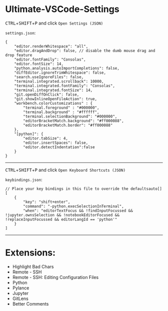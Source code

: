 # Ultimate-VSCode-Settings
<kbd>CTRL</kbd>+<kbd>SHIFT</kbd>+<kbd>P</kbd> and click `Open Settings (JSON)`

`settings.json`:
```
{
    "editor.renderWhitespace": "all",
    "editor.dragAndDrop": false, // disable the dumb mouse drag and drop feature
    "editor.fontFamily": "Consolas",
    "editor.fontSize": 14,
    "python.analysis.autoImportCompletions": false,
    "diffEditor.ignoreTrimWhitespace": false,
    "search.useIgnoreFiles": false,
    "terminal.integrated.scrollback": 10000,
    "terminal.integrated.fontFamily": "Consolas",
    "terminal.integrated.fontSize": 14,
    "git.openDiffOnClick": false,
    "git.showInlineOpenFileAction": true,
    "workbench.colorCustomizations" : {
        "terminal.foreground" : "#000000",
        "terminal.background" : "#ffffff",
        "terminal.selectionBackground": "#000000",
        "editorBracketMatch.background": "#ff000088",
        "editorBracketMatch.border": "#ff000088"
    },
    "[python]": {
        "editor.tabSize": 4,
        "editor.insertSpaces": false,
        "editor.detectIndentation":false
    }
}
```

---
<kbd>CTRL</kbd>+<kbd>SHIFT</kbd>+<kbd>P</kbd> and click `Open Keyboard Shortcuts (JSON)`

`keybindings.json`:
```
// Place your key bindings in this file to override the defaultsauto[]
[
    {
        "key": "shift+enter",
        "command": "-python.execSelectionInTerminal",
        "when": "editorTextFocus && !findInputFocussed && !jupyter.ownsSelection && !notebookEditorFocused && !replaceInputFocussed && editorLangId == 'python'"
    }
]
```

---

# Extensions:
- Highlight Bad Chars
- Remote - SSH
- Remote - SSH: Editing Configuration Files
- Python
- Pylance
- Jupyter
- GitLens
- Better Comments
